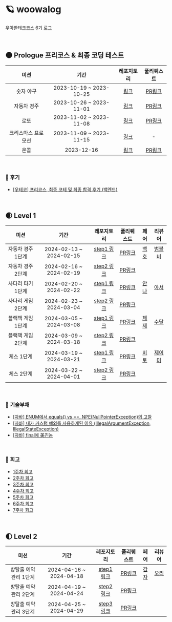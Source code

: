 # 🪐 woowalog
우아한테크코스 6기 로그

<br>

## 🌑 Prologue 프리코스 & 최종 코딩 테스트

| 미션 | 기간 | 레포지토리 | 풀리퀘스트
|:---:|:---:|:---:|:---:|
| 숫자 야구 | 2023-10-19 ~ 2023-10-25 | [링크](https://github.com/reddevilmidzy/java-baseball-6) | [PR링크](https://github.com/woowacourse-precourse/java-baseball-6/pull/843) |
| 자동차 경주 | 2023-10-26 ~ 2023-11-01 | [링크](https://github.com/reddevilmidzy/java-racingcar-6) | [PR링크](https://github.com/woowacourse-precourse/java-racingcar-6/pull/586) |
| 로또 | 2023-11-02 ~ 2023-11-08 | [링크](https://github.com/reddevilmidzy/java-lotto-6) | [PR링크](https://github.com/woowacourse-precourse/java-lotto-6/pull/445) |
| 크리스마스 프로모션 | 2023-11-09  ~ 2023-11-15 | [링크](https://github.com/reddevilmidzy/java-christmas-6-reddevilmidzy) | - |
| 온콜 | 2023-12-16 | [링크](https://github.com/reddevilmidzy/java-oncall-6-reddevilmidzy) | [PR링크](https://github.com/reddevilmidzy/java-oncall-6-reddevilmidzy/pull/1) |

<br>

### 📙 후기

* [[우테코] 프리코스, 최종 코테 및 최종 합격 후기 (백엔드)](https://lazypazy.tistory.com/256)

<br>

## 🌒 Level 1 

| 미션 | 기간 | 레포지토리 | 풀리퀘스트 | 페어 | 리뷰어 |
|:---:|:---:|:---:|:---:|:---:|:---:|
| 자동차 경주 1단계 | 2024-02-13 ~ 2024-02-15 | [step1 링크](https://github.com/reddevilmidzy/java-racingcar/tree/step1) | [PR링크](https://github.com/woowacourse/java-racingcar/pull/728) | [백호](https://github.com/Arachneee) | [범블비](https://github.com/ddaaac) |
| 자동차 경주 2단계 | 2024-02-16 ~ 2024-02-19 | [step2 링크](https://github.com/reddevilmidzy/java-racingcar/tree/step2) | [PR링크](https://github.com/woowacourse/java-racingcar/pull/747) | | |
| 사다리 타기 1단계 | 2024-02-20 ~ 2024-02-22 | [step1 링크](https://github.com/reddevilmidzy/java-ladder/tree/step1) | [PR링크](https://github.com/woowacourse/java-ladder/pull/281) | [안나](https://github.com/Mingyum-Kim) | [아서](https://github.com/Hyunta) |
| 사다리 게임 2단계 | 2024-02-23 ~ 2024-03-04 | [step2 링크](https://github.com/reddevilmidzy/java-ladder/tree/step2) | [PR링크](https://github.com/woowacourse/java-ladder/pull/357) | | |
| 블랙잭 게임 1단계 | 2024-03-05 ~ 2024-03-08 | [step1 링크](https://github.com/reddevilmidzy/java-blackjack/tree/step1) | [PR링크](https://github.com/woowacourse/java-blackjack/pull/642) | [제제](https://github.com/JINU-CHANG) | [수달](https://github.com/her0807) |
| 블랙잭 게임 2단계 | 2024-03-09 ~ 2024-03-18 | [step2 링크](https://github.com/reddevilmidzy/java-blackjack/tree/step2) | [PR링크](https://github.com/woowacourse/java-blackjack/pull/725) | | |
| 체스 1단계 | 2024-03-19 ~ 2024-03-21 | [step1 링크](https://github.com/reddevilmidzy/java-chess/tree/step1) | [PR링크](https://github.com/woowacourse/java-chess/pull/678) | [비토](https://github.com/unifolio0) | [제이미](https://github.com/jamie9504) |
| 체스 2단계 | 2024-03-22 ~ 2024-04-01 | [step2 링크](https://github.com/reddevilmidzy/java-chess/tree/step2) | [PR링크](https://github.com/woowacourse/java-chess/pull/785) | | |

<br>

### 📗 기술부채

* [[자바] ENUM에서 equals() vs ==, NPE(NullPointerException)의 고찰](https://lazypazy.tistory.com/278)
* [[자바] 내가 커스텀 예외를 사용하게된 이유 (IllegalArgumentException, IllegalStateException)](https://lazypazy.tistory.com/280)
* [[자바] final에 美친놈](https://lazypazy.tistory.com/281)

<br>

### 📘 회고

* [1주차 회고](https://lazypazy.tistory.com/266)
* [2주차 회고](https://lazypazy.tistory.com/268)
* [3주차 회고](https://lazypazy.tistory.com/271)
* [4주차 회고](https://lazypazy.tistory.com/273)
* [5주차 회고](https://lazypazy.tistory.com/275)
* [6주차 회고](https://lazypazy.tistory.com/277)
* [7주차 회고](https://lazypazy.tistory.com/279)

<br>

## 🌓 Level 2  

| 미션 | 기간 | 레포지토리 | 풀리퀘스트 | 페어 | 리뷰어 |
|:---:|:---:|:---:|:---:|:---:|:---:|
| 방탈출 예약 관리 1단계 | 2024-04-16 ~ 2024-04-18 | [step1 링크](https://github.com/reddevilmidzy/spring-roomescape-admin/tree/step1) | [PR링크](https://github.com/woowacourse/spring-roomescape-admin/pull/54) | [감자](https://github.com/khabh) | [오리](https://github.com/jinyoungchoi95) |
| 방탈출 예약 관리 2단계 | 2024-04-19 ~ 2024-04-24 | [step2 링크](https://github.com/reddevilmidzy/spring-roomescape-admin/tree/step2) | [PR링크](https://github.com/woowacourse/spring-roomescape-admin/pull/88) | | |
| 방탈출 예약 관리 3단계 | 2024-04-25 ~ 2024-04-29 | [step3 링크](https://github.com/reddevilmidzy/spring-roomescape-admin/tree/step3) | [PR링크](https://github.com/woowacourse/spring-roomescape-admin/pull/158) | | |


<br>
